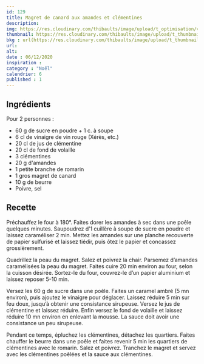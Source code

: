 ```yaml
---
id: 129
title: Magret de canard aux amandes et clémentines
description: 
img: https://res.cloudinary.com/thibaults/image/upload/t_optimisation/v1607204294/Recipes/20201206_magret_clementines.jpg
thumbnail: https://res.cloudinary.com/thibaults/image/upload/t_thumbnail_josie/v1607204294/Recipes/20201206_magret_clementines.jpg
bkg : url(https://res.cloudinary.com/thibaults/image/upload/t_thumbnail_josie/v1607204294/Recipes/20201206_magret_clementines.jpg)
url: 
alt: 
date : 06/12/2020
inspiration : 
category : "Noël"
calendrier: 6
published : 1
---
```


## Ingrédients
Pour 2 personnes : 
 - 60 g de sucre en poudre + 1 c. à soupe
 - 6 cl de vinaigre de vin rouge (Xérès, etc.)
 - 20 cl de jus de clémentine
 - 20 cl de fond de volaille
 - 3 clémentines
 - 20 g d'amandes
 - 1 petite branche de romarin
 - 1 gros magret de canard
 - 10 g de beurre
 - Poivre, sel

## Recette
Préchauffez le four à 180°. Faites dorer les amandes à sec dans une poêle quelques minutes. Saupoudrez d’1 cuillère à soupe de sucre en poudre et laissez caraméliser 2 min. Mettez les amandes sur une planche recouverte de papier sulfurisé et laissez tiédir, puis ôtez le papier et concassez grossièrement.

Quadrillez la peau du magret. Salez et poivrez la chair. Parsemez d’amandes caramélisées la peau du magret. Faites cuire 20 min environ au four, selon la cuisson désirée. Sortez-le du four, couvrez-le d’un papier aluminium et laissez reposer 5-10 min.

Versez les 60 g de sucre dans une poêle. Faites un caramel ambré (5 mn environ), puis ajoutez le vinaigre pour déglacer. Laissez réduire 5 min sur feu doux, jusqu’à obtenir une consistance sirupeuse. Versez le jus de clémentine et laissez réduire. Enfin versez le fond de volaille et laissez réduire 10 mn environ en enlevant la mousse. La sauce doit avoir une consistance un peu sirupeuse.

Pendant ce temps, épluchez les clémentines, détachez les quartiers. Faites chauffer le beurre dans une poêle et faites revenir 5 min les quartiers de clémentines avec le romarin. Salez et poivrez. Tranchez le magret et servez avec les clémentines poêlées et la sauce aux clémentines.